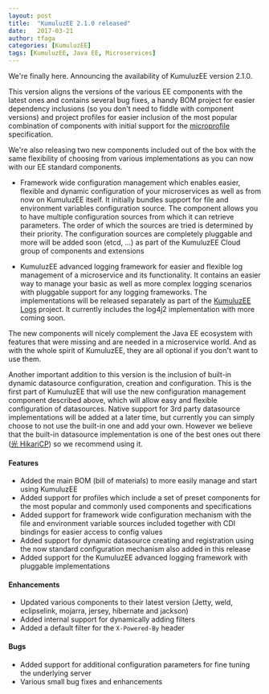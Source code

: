```yaml
---
layout: post
title:  "KumuluzEE 2.1.0 released"
date:   2017-03-21
author: tfaga
categories: [KumuluzEE]
tags: [KumuluzEE, Java EE, Microservices]
---
```


We're finally here. Announcing the availability of KumuluzEE version 2.1.0.

This version aligns the versions of the various EE components with the latest ones and contains several bug fixes, a handy BOM project for easier dependency inclusions (so you don't need to fiddle with component versions) and project profiles for easier inclusion of the most popular combination of components with initial support for the [microprofile](https://microprofile.io) specification.

<!--more-->

We're also releasing two new components included out of the box with the same flexibility of choosing from various implementations as you can now with our EE standard components.

* Framework wide configuration management which enables easier, flexible and dynamic configuration of your microservices as well as from now on KumuluzEE itself. It initially bundles support for file and environment variables configuration source. The component allows you to have multiple configuration sources from which it can retrieve parameters. The order of which the sources are tried is determined by their priority. The configuration sources are completely pluggable and more will be added soon (etcd, ...) as part of the KumuluzEE Cloud group of components and extensions

* KumuluzEE advanced logging framework for easier and flexible log management of a microservice and its functionality. It contains an easier way to manage your basic as well as more complex logging scenarios with pluggable support for any logging frameworks. The implementations will be released separately as part of the [KumuluzEE Logs](https://github.com/kumuluz/kumuluzee-logs) project. It currently includes the log4j2 implementation with more coming soon.

The new components will nicely complement the Java EE ecosystem with features that were missing and are needed in a microservice world. And as with the whole spirit of KumuluzEE, they are all optional if you don't want to use them.

Another important addition to this version is the inclusion of built-in dynamic datasource configuration, creation and configuration. This is the first part of KumuluzEE that will use the new configuration management component described above, which will allow easy and flexible configuration of datasources. Native support for 3rd party datasource implementations will be added at a later time, but currently you can simply choose to not use the built-in one and add your own. However we believe that the built-in datasource implementation is one of the best ones out there ([光 HikariCP](https://github.com/brettwooldridge/HikariCP)) so we recommend using it.

#### Features

- Added the main BOM (bill of materials) to more easily manage and start using KumuluzEE
- Added support for profiles which include a set of preset components for the most popular and commonly used components and specifications
- Added support for framework wide configuration mechanism with the file and environment variable sources included together with CDI bindings for easier access to config values
- Added support for dynamic datasource creating and registration using the now standard configuration mechanism also added in this release
- Added support for the KumuluzEE advanced logging framework with pluggable implementations

#### Enhancements

- Updated various components to their latest version (Jetty, weld, eclipselink, mojarra, jersey, hibernate and jackson)
- Added internal support for dynamically adding filters
- Added a default filter for the `X-Powered-By` header


#### Bugs

- Added support for additional configuration parameters for fine tuning the underlying server
- Various small bug fixes and enhancements

